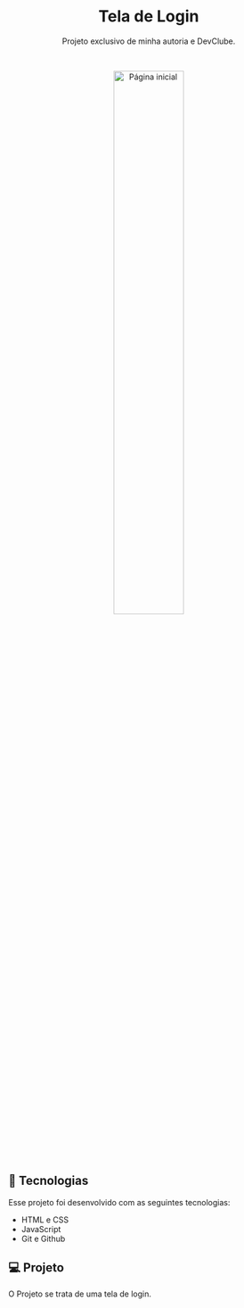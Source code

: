 <h1 align="center"> Tela de Login </h1>

<p align="center">
Projeto exclusivo de minha autoria e DevClube.
</p>

<br>

<p align="center">
  <img alt="Página inicial" src="./images/img2.png" width="50%">
</p>

## 🚀 Tecnologias

Esse projeto foi desenvolvido com as seguintes tecnologias:

- HTML e CSS
- JavaScript
- Git e Github

## 💻 Projeto

O Projeto se trata de uma tela de login.